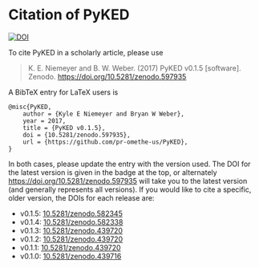 # Citation of PyKED

[![DOI](https://zenodo.org/badge/66023863.svg)](https://zenodo.org/badge/latestdoi/66023863)

To cite PyKED in a scholarly article, please use

> K. E. Niemeyer and B. W. Weber. (2017) PyKED v0.1.5 [software]. Zenodo. https://doi.org/10.5281/zenodo.597935

A BibTeX entry for LaTeX users is

```TeX
@misc{PyKED,
    author = {Kyle E Niemeyer and Bryan W Weber},
    year = 2017,
    title = {PyKED v0.1.5},
    doi = {10.5281/zenodo.597935},
    url = {https://github.com/pr-omethe-us/PyKED},
}
```

In both cases, please update the entry with the version used. The DOI for the latest version is
given in the badge at the top, or alternately <https://doi.org/10.5281/zenodo.597935> will
take you to the latest version (and generally represents all versions).
If you would like to cite a specific, older version, the DOIs for each release are:

 * v0.1.5: [10.5281/zenodo.582345](https://doi.org/10.5281/zenodo.582345)
 * v0.1.4: [10.5281/zenodo.582338](https://doi.org/10.5281/zenodo.582338)
 * v0.1.3: [10.5281/zenodo.439720](https://doi.org/10.5281/zenodo.546143)
 * v0.1.2: [10.5281/zenodo.439720](https://doi.org/10.5281/zenodo.546141)
 * v0.1.1: [10.5281/zenodo.439720](https://doi.org/10.5281/zenodo.439720)
 * v0.1.0: [10.5281/zenodo.439716](https://doi.org/10.5281/zenodo.439716)
